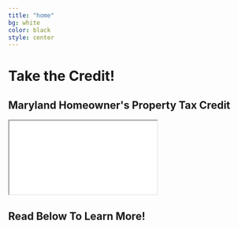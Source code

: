 ```yaml
---
title: "home"
bg: white
color: black
style: center
---
```


# Take the Credit!
## Maryland Homeowner's Property Tax Credit
<!-- <span class="fa-stack subtlecircle" style="font-size:100px; background:rgba(255,166,0,0.5)"> -->
<!-- span class="fa-stack subtlecircle" style="font-size:100px; background:rgba(0,0,0,0.5)">
  <i class="fa fa-circle fa-stack-2x text-orange"></i>
  <i class="fa fa-map-o fa-stack-1x text-black"></i>
</span> -->

<!-- ## Informing and Empowering Baltimore Homeowners -->
<div class="icontain"><iframe src="//www.youtube.com/embed/EahRMwOIKRw" allowfullscreen></iframe></div>

## Read Below To Learn More!
<!-- #### Created at [HopHacks Fall 2015](https://hophacks.com/) -->
